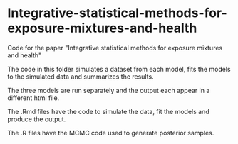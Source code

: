 # Integrative-statistical-methods-for-exposure-mixtures-and-health
Code for the paper "Integrative statistical methods for exposure mixtures and health"


The code in this folder simulates a dataset from each model, fits the models to the simulated data and summarizes the results.

The three models are run separately and the output each appear in a different html file.  

The .Rmd files have the code to simulate the data, fit the models and produce the output.

The .R files have the MCMC code used to generate posterior samples.
